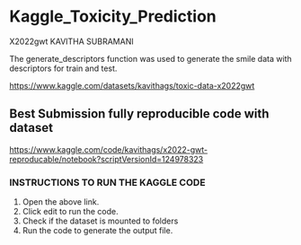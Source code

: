 # Kaggle_Toxicity_Prediction

X2022gwt
KAVITHA SUBRAMANI

The generate_descriptors function was used to generate the smile data with descriptors for train and test. 

https://www.kaggle.com/datasets/kavithags/toxic-data-x2022gwt

## Best Submission fully reproducible code with dataset

https://www.kaggle.com/code/kavithags/x2022-gwt-reproducable/notebook?scriptVersionId=124978323

### INSTRUCTIONS TO RUN THE KAGGLE CODE 

1. Open the above link.
2. Click edit to run the code.
3. Check if the dataset is mounted to folders
4. Run the code to generate the output file.


